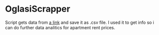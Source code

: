 # OglasiScrapper
 
Script gets data from [a link](oglasi.com) and save it as .csv file.
I used it to get info so i can do further data analitics for apartment rent prices.
